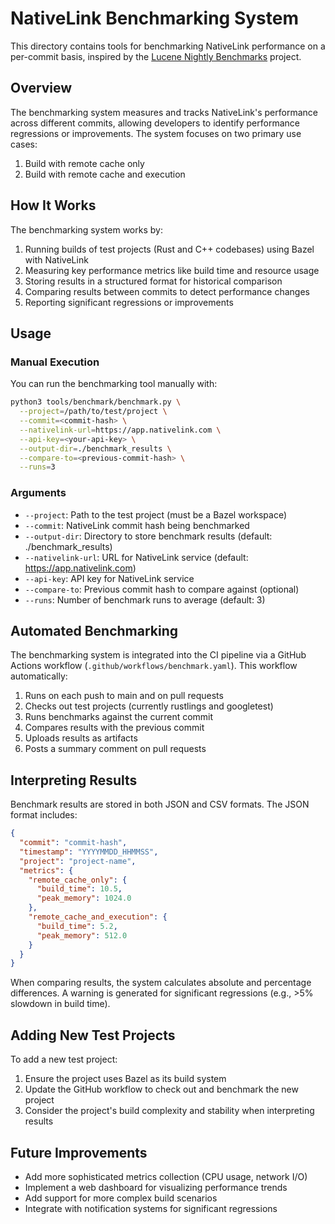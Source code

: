 # NativeLink Benchmarking System

This directory contains tools for benchmarking NativeLink performance on a per-commit basis, inspired by the [Lucene Nightly Benchmarks](https://blog.mikemccandless.com/2011/04/catching-slowdowns-in-lucene.html) project.

## Overview

The benchmarking system measures and tracks NativeLink's performance across different commits, allowing developers to identify performance regressions or improvements. The system focuses on two primary use cases:

1. Build with remote cache only
2. Build with remote cache and execution

## How It Works

The benchmarking system works by:

1. Running builds of test projects (Rust and C++ codebases) using Bazel with NativeLink
2. Measuring key performance metrics like build time and resource usage
3. Storing results in a structured format for historical comparison
4. Comparing results between commits to detect performance changes
5. Reporting significant regressions or improvements

## Usage

### Manual Execution

You can run the benchmarking tool manually with:

```bash
python3 tools/benchmark/benchmark.py \
  --project=/path/to/test/project \
  --commit=<commit-hash> \
  --nativelink-url=https://app.nativelink.com \
  --api-key=<your-api-key> \
  --output-dir=./benchmark_results \
  --compare-to=<previous-commit-hash> \
  --runs=3
```

### Arguments

- `--project`: Path to the test project (must be a Bazel workspace)
- `--commit`: NativeLink commit hash being benchmarked
- `--output-dir`: Directory to store benchmark results (default: ./benchmark_results)
- `--nativelink-url`: URL for NativeLink service (default: https://app.nativelink.com)
- `--api-key`: API key for NativeLink service
- `--compare-to`: Previous commit hash to compare against (optional)
- `--runs`: Number of benchmark runs to average (default: 3)

## Automated Benchmarking

The benchmarking system is integrated into the CI pipeline via a GitHub Actions workflow (`.github/workflows/benchmark.yaml`). This workflow automatically:

1. Runs on each push to main and on pull requests
2. Checks out test projects (currently rustlings and googletest)
3. Runs benchmarks against the current commit
4. Compares results with the previous commit
5. Uploads results as artifacts
6. Posts a summary comment on pull requests

## Interpreting Results

Benchmark results are stored in both JSON and CSV formats. The JSON format includes:

```json
{
  "commit": "commit-hash",
  "timestamp": "YYYYMMDD_HHMMSS",
  "project": "project-name",
  "metrics": {
    "remote_cache_only": {
      "build_time": 10.5,
      "peak_memory": 1024.0
    },
    "remote_cache_and_execution": {
      "build_time": 5.2,
      "peak_memory": 512.0
    }
  }
}
```

When comparing results, the system calculates absolute and percentage differences. A warning is generated for significant regressions (e.g., >5% slowdown in build time).

## Adding New Test Projects

To add a new test project:

1. Ensure the project uses Bazel as its build system
2. Update the GitHub workflow to check out and benchmark the new project
3. Consider the project's build complexity and stability when interpreting results

## Future Improvements

- Add more sophisticated metrics collection (CPU usage, network I/O)
- Implement a web dashboard for visualizing performance trends
- Add support for more complex build scenarios
- Integrate with notification systems for significant regressions
